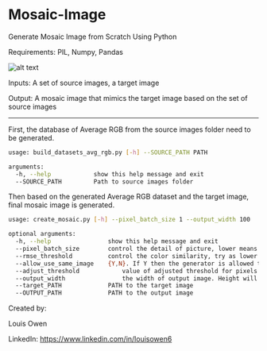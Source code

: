 # Mosaic-Image
Generate Mosaic Image from Scratch Using Python

Requirements: PIL, Numpy, Pandas

![alt text](https://github.com/louisowen6/Mosaic_Image/blob/master/mosaic_output_3_batch_size_1_thres_0.5_allow_adjust_0.5.png?raw=true)

Inputs: A set of source images, a target image

Output: A mosaic image that mimics the target image based on the set of source images

-----------------------------------------------------------------------------------------------------------------------------------------------

First, the database of Average RGB from the source images folder need to be generated. 

```bash
usage: build_datasets_avg_rgb.py [-h] --SOURCE_PATH PATH

arguments:
  -h, --help            show this help message and exit
  --SOURCE_PATH         Path to source images folder
```

Then based on the generated Average RGB dataset and the target image, final mosaic image is generated.

```bash
usage: create_mosaic.py [-h] --pixel_batch_size 1 --output_width 100

optional arguments:
  -h, --help            	show this help message and exit
  --pixel_batch_size    	control the detail of picture, lower means more detail but takes longer time to produce.
  --rmse_threshold      	control the color similarity, try as lower as possible in the beginning. If adjust_threshold is 0 and if there is an error indicating "too lower threshold" then try to add the value slowly
  --allow_use_same_image	{Y,N}. If Y then the generator is allowed to use same picture many times
  --adjust_threshold	        value of adjusted threshold for pixels which have rmse higher then the given initial threshold. If 0 then it will not adjusted
  --output_width                the width of output image. Height will be adjusted to maintain the aspect ratio
  --target_PATH	      		PATH to the target image
  --OUTPUT_PATH	      		PATH to the output image
```


Created by:

Louis Owen

LinkedIn: https://www.linkedin.com/in/louisowen6
